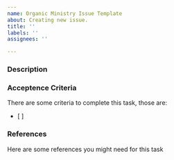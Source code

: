 ```yaml
---
name: Organic Ministry Issue Template
about: Creating new issue.
title: ''
labels: ''
assignees: ''

---
```



### Description


### Acceptence Criteria
There are some criteria to complete this task, those are:
- [ ] 

### References
Here are some references you might need for this task
